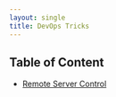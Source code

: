 ```yaml
---
layout: single
title: DevOps Tricks
---
```


## Table of Content

* [Remote Server Control](./remote-server-control/README.md)
